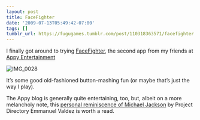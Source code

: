 ```yaml
---
layout: post
title: FaceFighter
date: '2009-07-13T05:49:42-07:00'
tags: []
tumblr_url: https://fugugames.tumblr.com/post/110318363571/facefighter
---
```

I finally got around to trying [FaceFighter](http://www.appyfacefighter.com/), the second app from my friends at [Appy Entertainment](http://appyentertainment.com/)

![IMG_0028](http://itshardtofondlepenguins.com/wp-content/uploads/2009/07/IMG_0028.jpg "IMG\_0028")

It’s some good old-fashioned button-mashing fun (or maybe that’s just the way I play).

The Appy blog is generally quite entertaining, too, but, albeit on a more melancholy note, this [personal reminiscence of Michael Jackson](http://goldenboat.wordpress.com/2009/07/07/mj/) by Project Directory Emmanuel Valdez is worth a read.

